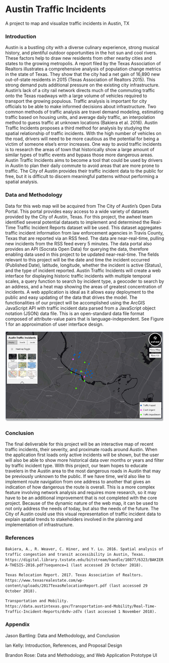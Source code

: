 # Austin Traffic Incidents
A project to map and visualize traffic incidents in Austin, TX

### Introduction
Austin is a bustling city with a diverse culinary experience, strong musical history, and plentiful outdoor opportunities in the hot sun and cool rivers. These factors help to draw new residents from other nearby cities and states to the growing metropolis. A report filed by the Texas Association of Realtors illustrates a comprehensive analysis of population change metrics in the state of Texas. They show that the city had a net gain of 16,890 new out-of-state residents in 2015 (Texas Association of Realtors 2015). This strong demand puts additional pressure on the existing city infrastructure. Austin’s lack of a city rail network directs much of the commuting traffic onto the Texas roadways with a large volume of vehicles required to transport the growing populous. 
Traffic analysis is important for city officials to be able to make informed decisions about infrastructure. Two common methods of traffic analysis are travel demand modeling, estimating traffic based on housing units, and average daily traffic, an interpolation method to guess traffic at unknown locations (Bakiera et al. 2016). Austin Traffic Incidents proposes a third method for analysis by studying the spatial relationship of traffic incidents. 
With the high number of vehicles on the road, drivers will need to be more cautious as the potential for being a victim of someone else’s error increases. One way to avoid traffic incidents is to research the areas of town that historically show a large amount of similar types of traffic events and bypass those more dangerous areas. Austin Traffic Incidents aims to become a tool that could be used by drivers in Austin to plan their daily commute to avoid areas that are more prone to traffic. The City of Austin provides their traffic incident data to the public for free, but it is difficult to discern meaningful patterns without performing a spatial analysis.

### Data and Methodology
Data for this web map will be acquired from The City of Austin’s Open Data Portal. This portal provides easy access to a wide variety of datasets provided by the City of Austin, Texas. For this project, the awheel team identified several potential datasets to implement and determined the Real-Time Traffic Incident Reports dataset will be used. This dataset aggregates traffic incident information from law enforcement agencies in Travis County, Texas that are reported via an RSS feed. The data are near-real-time, pulling new incidents from the RSS feed every 5 minutes. The data portal also provides an API (Socrata Open Data) for querying the data, therefore enabling data used in this project to be updated near-real-time. The fields relevant to this project will be the date and time the incident occurred (Published Date), latitude, longitude, whether the incident is active (Status), and the type of incident reported. Austin Traffic Incidents will create a web interface for displaying historic traffic incidents with multiple temporal scales, a query function to search by incident type, a geocoder to search by an address, and a heat map showing the areas of greatest concentration of incidents. A web application is ideal as it allows easy deployment to the public and easy updating of the data that drives the model. The functionalities of our project will be accomplished using the ArcGIS JavaScript API with traffic incident data parsed from a JavaScript object notation (JSON) data file.  This is an open-standard data file format composed of attribute-value pairs that is language-independent.  See Figure 1 for an approximation of user interface design.

![Proposed UI](https://github.com/atym/awheelTraffic/blob/master/img/proposedUI.png)

### Conclusion
The final deliverable for this project will be an interactive map of recent traffic incidents, their severity, and proximate roads around Austin. When the application first loads only active incidents will be shown, but the user will also be able to show more historical data over months or years and filter by traffic incident type. With this project, our team hopes to educate travelers in the Austin area to the most dangerous roads in Austin that may be previously unknown to the public. If we have time, we’d also like to implement route navigation from one address to another that gives an indication of how dangerous the route is overall. This is a more complex feature involving network analysis and requires more research, so it may have to be an additional improvement that is not completed with the core project. Because of the dynamic nature of the web map, it can be used to not only address the needs of today, but also the needs of the future. The City of Austin could use this visual representation of traffic incident data to explain spatial trends to stakeholders involved in the planning and implementation of infrastructure.

### References
```Bakiera, A., R. Weaver, C. Hiner, and Y. Lu. 2016. Spatial analysis of traffic congestion and transit accessibility in Austin, Texas. https://digital.library.txstate.edu/bitstream/handle/10877/6323/BAKIERA-THESIS-2016.pdf?sequence=1 (last accessed 29 October 2018).```

```Texas Relocation Report. 2017. Texas Association of Realtors. https://www.texasrealestate.com/wp-content/uploads/2017TexasRelocationReport.pdf (last accessed 29 October 2018).```

```Transportation and Mobility. https://data.austintexas.gov/Transportation-and-Mobility/Real-Time-Traffic-Incident-Reports/dx9v-zd7x (last accessed 1 November 2018).```

### Appendix
Jason Bartling: Data and Methodology, and Conclusion

Ian Kelly: Introduction, References, and Proposal Design

Brandon Rose: Data and Methodology, and Web Application Prototype UI
